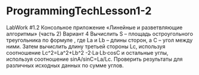 # ProgrammingTechLesson1-2
LabWork #1.2
Консольное приложение «Линейные и разветвляющие алгоритмы» (часть 2)
Вариант 4
Вычислить S – площадь остроугольного треугольника по формуле  , где La и Lb – длины сторон, а С – угол между ними.
Затем вычислить длину третьей стороны Lc, используя соотношение Lc^2=La^2+Lb^2 -2·La·Lb·cosC и остальные углы, используя соотношение sinA/sinC=La/Lc.
Проверить результаты для различных исходных данных по сумме углов.

